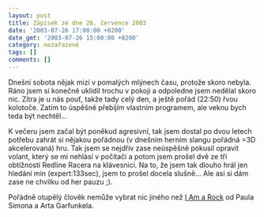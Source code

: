 ```yaml
---
layout: post
title: Zápisek ze dne 26. července 2003
date: '2003-07-26 17:00:00 +0200'
date_gmt: '2003-07-26 15:00:00 +0200'
category: nezařazené
tags: []
comments: []
---
```

<p>Dnešní sobota nějak mizí v pomalých mlýnech času, protože skoro nebyla. Ráno jsem si konečně   uklidil trochu v pokoji a odpoledne jsem nedělal skoro nic. Zítra je u nás pouť, takže tady celý den,   a ještě pořád (22:50) řvou kolotoče. Zatím to úspěšně přebíjím vlastním programem, ale veknu bych   teda být nechtěl...</p>
<p>K večeru jsem začal být poněkud agresivní, tak jsem dostal po dvou letech potřebu zahrát si nějakou   pořádnou (v dnešním herním slangu pořádná =3D akcelerovaná) hru. Tak jsem se nejdřív zase neúspěšně pokusil   opravit volant, který se mi nehlásí v počítači a potom jsem prošel dvě ze tří obtížností Redline Racera na klávesnici.   Na to, že jsem tak dlouho hrál jen hledání min (expert:133sec), jsem to prošel docela slušně... Ale asi si dám zase ne chvilku od her pauzu ;).</p>
<p>Pořádně otupělý člověk nemůže vybrat nic jiného než <a href="art.php?a=rock.htm">I Am a Rock</a> od Paula Simona a Arta Garfunkela.</p>
